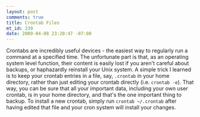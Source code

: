 ```yaml
--- 
layout: post
comments: true
title: Crontab Files
mt_id: 239
date: 2009-04-08 23:20:47 -07:00
---
```

Crontabs are incredibly useful devices - the easiest way to regularly run a command at a specified time.  The unfortunate part is that, as an operating system level function, their content is easily lost if you aren't careful about backups, or haphazardly reinstall your Unix system.  A simple trick I learned is to keep your crontab entries in a file, say, `.crontab` in your home directory, rather than just editing your crontab directly (i.e. `crontab -e`).  That way, you can be sure that all your important data, including your own user crontab, is in your home directory, and that's the one important thing to backup.  To install a new crontab, simply run `crontab ~/.crontab` after having edited that file and your cron system will install your changes.

